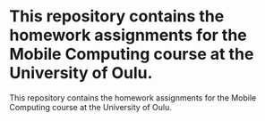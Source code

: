 This repository contains the homework assignments for the Mobile Computing course at the University of Oulu.
=======
This repository contains the homework assignments for the Mobile Computing course at the University of Oulu.
